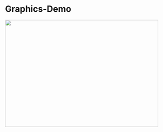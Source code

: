 # Graphics-Demo


<img src="https://user-images.githubusercontent.com/40295656/121867380-56426380-cd19-11eb-86b2-af8ea2e0e283.jpg" height = '350' width='500'/> 
  
